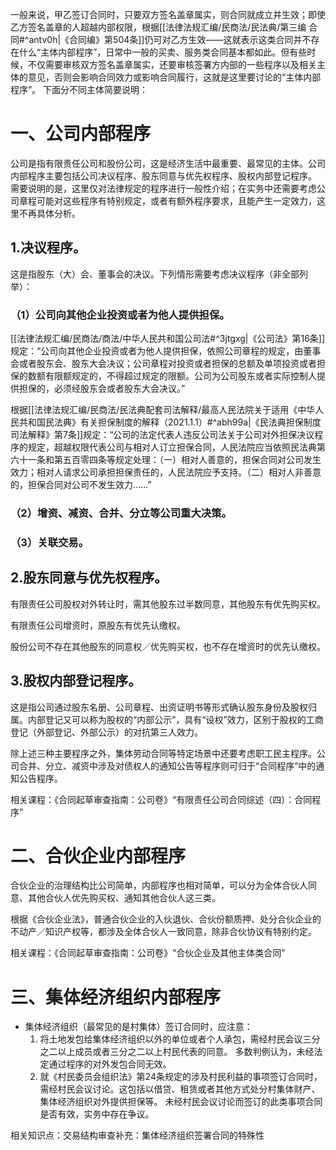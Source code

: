 一般来说，甲乙签订合同时，只要双方签名盖章属实，则合同就成立并生效；即使乙方签名盖章的人超越内部权限，根据[[法律法规汇编/民商法/民法典/第三编 合同#^antv0h|《合同编》第504条]]仍可对乙方生效——这就表示这类合同并不存在什么“主体内部程序”，日常中一般的买卖、服务类合同基本都如此。但有些时候，不仅需要审核双方签名盖章属实，还要审核签署方内部的一些程序以及相关主体的意见，否则会影响合同效力或影响合同履行，这就是这里要讨论的“主体内部程序”。
下面分不同主体简要说明：
# 一、公司内部程序
公司是指有限责任公司和股份公司，这是经济生活中最重要、最常见的主体。公司内部程序主要包括公司决议程序、股东同意与优先权程序、股权内部登记程序。
需要说明的是，这里仅对法律规定的程序进行一般性介绍；在实务中还需要考虑公司章程可能对这些程序有特别规定，或者有额外程序要求，且能产生一定效力，这里不再具体分析。
## 1.决议程序。
这是指股东（大）会、董事会的决议。下列情形需要考虑决议程序（非全部列举）：
### （1）公司向其他企业投资或者为他人提供担保。
[[法律法规汇编/民商法/商法/中华人民共和国公司法#^3jtgxg|《公司法》第16条]]规定：“公司向其他企业投资或者为他人提供担保，依照公司章程的规定，由董事会或者股东会、股东大会决议；公司章程对投资或者担保的总额及单项投资或者担保的数额有限额规定的，不得超过规定的限额。公司为公司股东或者实际控制人提供担保的，必须经股东会或者股东大会决议。”

根据[[法律法规汇编/民商法/民法典配套司法解释/最高人民法院关于适用《中华人民共和国民法典》有关担保制度的解释（2021.1.1）#^abh99a|《民法典担保制度司法解释》第7条]]规定：“公司的法定代表人违反公司法关于公司对外担保决议程序的规定，超越权限代表公司与相对人订立担保合同，人民法院应当依照民法典第六十一条和第五百零四条等规定处理：（一）相对人善意的，担保合同对公司发生效力；相对人请求公司承担担保责任的，人民法院应予支持。（二）相对人非善意的，担保合同对公司不发生效力……”
### （2）增资、减资、合并、分立等公司重大决策。
### （3）关联交易。
## 2.股东同意与优先权程序。
有限责任公司股权对外转让时，需其他股东过半数同意，其他股东有优先购买权。

有限责任公司增资时，原股东有优先认缴权。

股份公司不存在其他股东的同意权／优先购买权，也不存在增资时的优先认缴权。
## 3.股权内部登记程序。
这是指公司通过股东名册、公司章程、出资证明书等形式确认股东身份及股权归属。内部登记又可以称为股权的“内部公示”，具有“设权”效力，区别于股权的工商登记（外部登记、外部公示）的对抗第三人效力。

除上述三种主要程序之外，集体劳动合同等特定场景中还要考虑职工民主程序。公司合并、分立、减资中涉及对债权人的通知公告等程序则可归于“合同程序”中的通知公告程序。

相关课程：《合同起草审查指南：公司卷》“有限责任公司合同综述（四）：合同程序”
# 二、合伙企业内部程序
合伙企业的治理结构比公司简单，内部程序也相对简单，可以分为全体合伙人同意、其他合伙人优先购买权、通知其他合伙人这三类。

根据《合伙企业法》，普通合伙企业的入伙退伙、合伙份额质押、处分合伙企业的不动产／知识产权等，都涉及全体合伙人一致同意，除非合伙协议有特别约定。

相关课程：《合同起草审查指南：公司卷》“合伙企业及其他主体类合同”
# 三、集体经济组织内部程序
- 集体经济组织（最常见的是村集体）签订合同时，应注意：
	1. 将土地发包给集体经济组织以外的单位或者个人承包，需经村民会议三分之二以上成员或者三分之二以上村民代表的同意。
		多数判例认为，未经法定通过程序的对外发包合同无效。
	2. 就《村民委员会组织法》第24条规定的涉及村民利益的事项签订合同时，需经村民会议讨论。这包括以借贷、租赁或者其他方式处分村集体财产、集体经济组织对外提供担保等。
		未经村民会议讨论而签订的此类事项合同是否有效，实务中存在争议。


相关知识点：交易结构审查补充：集体经济组织签署合同的特殊性